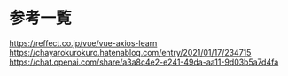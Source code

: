 # 参考一覧
https://reffect.co.jp/vue/vue-axios-learn
https://chayarokurokuro.hatenablog.com/entry/2021/01/17/234715
https://chat.openai.com/share/a3a8c4e2-e241-49da-aa11-9d03b5a7d4fa

